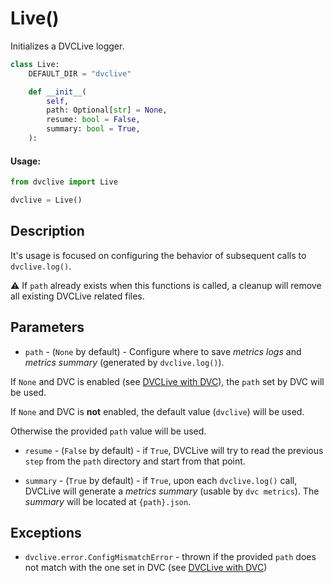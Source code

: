 # Live()

Initializes a DVCLive logger.

```py
class Live:
    DEFAULT_DIR = "dvclive"

    def __init__(
        self,
        path: Optional[str] = None,
        resume: bool = False,
        summary: bool = True,
    ):
```

#### Usage:

```py
from dvclive import Live

dvclive = Live()
```

## Description

It's usage is focused on configuring the behavior of subsequent calls to
`dvclive.log()`.

⚠️ If `path` already exists when this functions is called, a cleanup will remove
all existing DVCLive related files.

## Parameters

- `path` - (`None` by default) - Configure where to save _metrics logs_ and
  _metrics summary_ (generated by `dvclive.log()`).

If `None` and DVC is enabled (see
[DVCLive with DVC](/docs/dvclive/dvclive-with-dvc)), the `path` set by DVC will
be used.

If `None` and DVC is **not** enabled, the default value (`dvclive`) will be
used.

Otherwise the provided `path` value will be used.

- `resume` - (`False` by default) - if `True`, DVCLive will try to read the
  previous `step` from the `path` directory and start from that point.

- `summary` - (`True` by default) - if `True`, upon each `dvclive.log()` call,
  DVCLive will generate a _metrics summary_ (usable by `dvc metrics`). The
  _summary_ will be located at `{path}.json`.

## Exceptions

- `dvclive.error.ConfigMismatchError` - thrown if the provided `path` does not
  match with the one set in DVC (see
  [DVCLive with DVC](/docs/dvclive/dvclive-with-dvc))
